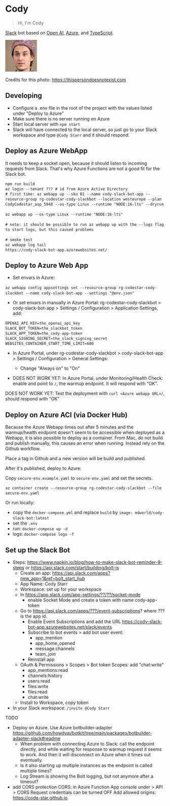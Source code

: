 # Cody

> Hi, I'm Cody

[Slack](https://slack.com) bot based on [Open AI](https://openai.com), [Azure](https://azure.com), and [TypeScript](https://typescriptlang.org).

![Cody](avatar.thumbnail.jpg "Cody - credits: https://thispersondoesnotexist.com")

Credits for this photo: https://thispersondoesnotexist.com

## Developing

- Configure a .env file in the root of the project with the values listed under "Deploy to Azure"
- Make sure there is no server running on Azure
- Start local server with `npm start`
- Slack will have connected to the local server, so just go to your Slack workspace and type `@Cody Starr` and it should respond.

## Deploy as Azure WebApp

It needs to keep a socket open, because it should listen to incoming requests from Slack. That's why Azure Functions are not a good fit for the Slack bot.

```
npm run build
az login --tenant ??? # id from Azure Active Directory
# first time: az webapp up --sku B1 --name cody-slack-bot-app --resource-group rg-codestar-cody-slackbot --location westeurope --plan CodyCodestar_asp_5948 --os-type Linux --runtime "NODE:16-lts" --dryrun

az webapp up --os-type Linux --runtime "NODE:16-lts"

# note: it should be possible to run az webapp up with the --logs flag to start logs, but this caused problems

# smoke test
az webapp log tail
https://cody-slack-bot-app.azurewebsites.net/
```

## Deploy to Azure Web App

- Set envars in Azure:

`az webapp config appsettings set --resource-group rg-codestar-cody-slackbot --name cody-slack-bot-app --settings "@env.json"`

- Or set envars in manually in Azure Portal: rg-codestar-cody-slackbot > cody-slack-bot-app > Settings / Configuration > Application Settings, add:

```
OPENAI_API_KEY=the_openai_api_key
SLACK_BOT_TOKEN=the_slackbot_token
SLACK_APP_TOKEN=the_cody-app-token
SLACK_SIGNING_SECRET=the_slack_signing_secret
WEBSITES_CONTAINER_START_TIME_LIMIT=600
```

- In Azure Portal, under rg-codestar-cody-slackbot > cody-slack-bot-app > Settings / Configuration > General Settings:

  - Change "Always on" to "On"

- DOES NOT WORK YET: In Azure Portal, under Monitoring/Health Check: enable and point to `/`, the warmup endpoint. It will respond with "OK".

DOES NOT WORK YET: Test the deployment with `curl <Azure webapp URL>/`, should respond with "OK"

## Deploy on Azure ACI (via Docker Hub)

Because the Azure Webapp times out after 5 minutes and the warmup/health endpoint doesn't seem to be accessible when deployed as a Webapp, it is also possible to deploy as a container. From Mac, do not build and publish manually, this causes an error when running. Instead rely on the Github workflow.

Place a tag in Github and a new version will be build and published.

After it's published, deploy to Azure:

Copy `secure-env.example.yaml` to `secure-env.yaml` and set the secrets.

```
az container create --resource-group rg-codestar-cody-slackbot --file secure-env.yaml
```

Or run locally:

- copy the `docker-compose.yml` and replace `build` by `image: mdworld/cody-slack-bot:latest`
- set the `.env`
- run: `docker-compose up -d`
- logs: `docker-compose logs -f`

## Set up the Slack Bot

- Steps: https://www.napkin.io/blog/how-to-make-slack-bot-reminder-9-steps or https://api.slack.com/start/building/bolt-js
  - Create an app: https://api.slack.com/apps?new_app=1&ref=bolt_start_hub
  - App Name: Cody Starr
  - Workspace: set up for your workspace
  - In https://app.slack.com/app-settings/??/??/socket-mode
    - enable Socket Mode and create a token with name cody-app-token
  - Go to https://api.slack.com/apps/???/event-subscriptions? where ??? is the app id.
    - Enable Event Subscriptions and add the URL https://cody-slack-bot-app.azurewebsites.net/slack/events
    - Subscribe to bot events > add bot user event:
      - app_mention
      - app_home_opened
      - message.channels
      - team_join
    - Reinstall app
  - OAuth & Permissions > Scopes > Bot token Scopes: add "chat:write"
    - app_mentions:read
    - channels:history
    - users:read
    - files:write
    - files:read
    - chat:write
  - Install to Workspace, copy token
- In your Slack workspace: `/invite @Cody Starr`

TODO

- Deploy on Azure. Use Azure botbuilder-adapter https://github.com/howdyai/botkit/tree/main/packages/botbuilder-adapter-slack#readme
  - When problem with connecting Azure to Slack: call the endpoint directly, and while waiting for response to warmup request it seems to work. And then it will disconnect on Azure when it times out eventually.
  - Is it also starting up multiple instances as the endpoint is called multiple times?
  - Log Stream is showing the Bolt logging, but not anymore after a timeout?
- add CORS protection
  CORS: in Azure Function App console under > API > CORS
  Request credentials can be turned OFF
  Add allowed origins: https://code-star.github.io
